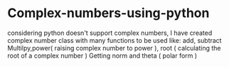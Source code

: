 # Complex-numbers-using-python
considering python doesn't support complex numbers,
I have created complex number class with many functions to be used like: add, subtract
Multilpy,power( raising complex number to power ),
root ( calculating the root of a complex number )
Getting norm and theta ( polar form )
